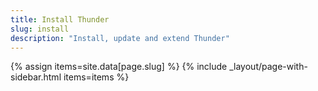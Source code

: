 ```yaml
---
title: Install Thunder
slug: install
description: "Install, update and extend Thunder"
---
```

{% assign items=site.data[page.slug] %}
{% include _layout/page-with-sidebar.html items=items %}
